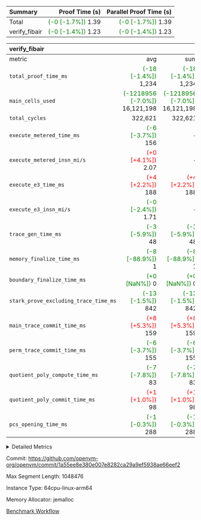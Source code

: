 | Summary | Proof Time (s) | Parallel Proof Time (s) |
|:---|---:|---:|
| Total | <span style='color: green'>(-0 [-1.7%])</span> 1.39 | <span style='color: green'>(-0 [-1.7%])</span> 1.39 |
| verify_fibair | <span style='color: green'>(-0 [-1.4%])</span> 1.23 | <span style='color: green'>(-0 [-1.4%])</span> 1.23 |


| verify_fibair |||||
|:---|---:|---:|---:|---:|
|metric|avg|sum|max|min|
| `total_proof_time_ms ` | <span style='color: green'>(-18 [-1.4%])</span> 1,234 | <span style='color: green'>(-18 [-1.4%])</span> 1,234 | <span style='color: green'>(-18 [-1.4%])</span> 1,234 | <span style='color: green'>(-18 [-1.4%])</span> 1,234 |
| `main_cells_used     ` | <span style='color: green'>(-1218956 [-7.0%])</span> 16,121,198 | <span style='color: green'>(-1218956 [-7.0%])</span> 16,121,198 | <span style='color: green'>(-1218956 [-7.0%])</span> 16,121,198 | <span style='color: green'>(-1218956 [-7.0%])</span> 16,121,198 |
| `total_cycles        ` |  322,621 |  322,621 |  322,621 |  322,621 |
| `execute_metered_time_ms` | <span style='color: green'>(-6 [-3.7%])</span> 156 | -          | -          | -          |
| `execute_metered_insn_mi/s` | <span style='color: red'>(+0 [+4.1%])</span> 2.07 | -          | -          | -          |
| `execute_e3_time_ms  ` | <span style='color: red'>(+4 [+2.2%])</span> 188 | <span style='color: red'>(+4 [+2.2%])</span> 188 | <span style='color: red'>(+4 [+2.2%])</span> 188 | <span style='color: red'>(+4 [+2.2%])</span> 188 |
| `execute_e3_insn_mi/s` | <span style='color: green'>(-0 [-2.4%])</span> 1.71 | -          | <span style='color: green'>(-0 [-2.4%])</span> 1.71 | <span style='color: green'>(-0 [-2.4%])</span> 1.71 |
| `trace_gen_time_ms   ` | <span style='color: green'>(-3 [-5.9%])</span> 48 | <span style='color: green'>(-3 [-5.9%])</span> 48 | <span style='color: green'>(-3 [-5.9%])</span> 48 | <span style='color: green'>(-3 [-5.9%])</span> 48 |
| `memory_finalize_time_ms` | <span style='color: green'>(-8 [-88.9%])</span> 1 | <span style='color: green'>(-8 [-88.9%])</span> 1 | <span style='color: green'>(-8 [-88.9%])</span> 1 | <span style='color: green'>(-8 [-88.9%])</span> 1 |
| `boundary_finalize_time_ms` | <span style='color: green'>(+0 [NaN%])</span> 0 | <span style='color: green'>(+0 [NaN%])</span> 0 | <span style='color: green'>(+0 [NaN%])</span> 0 | <span style='color: green'>(+0 [NaN%])</span> 0 |
| `stark_prove_excluding_trace_time_ms` | <span style='color: green'>(-13 [-1.5%])</span> 842 | <span style='color: green'>(-13 [-1.5%])</span> 842 | <span style='color: green'>(-13 [-1.5%])</span> 842 | <span style='color: green'>(-13 [-1.5%])</span> 842 |
| `main_trace_commit_time_ms` | <span style='color: red'>(+8 [+5.3%])</span> 159 | <span style='color: red'>(+8 [+5.3%])</span> 159 | <span style='color: red'>(+8 [+5.3%])</span> 159 | <span style='color: red'>(+8 [+5.3%])</span> 159 |
| `perm_trace_commit_time_ms` | <span style='color: green'>(-6 [-3.7%])</span> 155 | <span style='color: green'>(-6 [-3.7%])</span> 155 | <span style='color: green'>(-6 [-3.7%])</span> 155 | <span style='color: green'>(-6 [-3.7%])</span> 155 |
| `quotient_poly_compute_time_ms` | <span style='color: green'>(-7 [-7.8%])</span> 83 | <span style='color: green'>(-7 [-7.8%])</span> 83 | <span style='color: green'>(-7 [-7.8%])</span> 83 | <span style='color: green'>(-7 [-7.8%])</span> 83 |
| `quotient_poly_commit_time_ms` | <span style='color: red'>(+1 [+1.0%])</span> 98 | <span style='color: red'>(+1 [+1.0%])</span> 98 | <span style='color: red'>(+1 [+1.0%])</span> 98 | <span style='color: red'>(+1 [+1.0%])</span> 98 |
| `pcs_opening_time_ms ` | <span style='color: green'>(-1 [-0.3%])</span> 288 | <span style='color: green'>(-1 [-0.3%])</span> 288 | <span style='color: green'>(-1 [-0.3%])</span> 288 | <span style='color: green'>(-1 [-0.3%])</span> 288 |



<details>
<summary>Detailed Metrics</summary>

|  | verify_program_compile_ms | total_cells | stark_prove_excluding_trace_time_ms | quotient_poly_compute_time_ms | quotient_poly_commit_time_ms | perm_trace_commit_time_ms | pcs_opening_time_ms | main_trace_commit_time_ms | app proof_time_ms |
| --- | --- | --- | --- | --- | --- | --- | --- | --- |
|  | 7 | 65,536 | 40 | 1 | 6 | 0 | 25 | 6 | 1,244 | 

| air_name | rows | quotient_deg | main_cols | interactions | constraints | cells |
| --- | --- | --- | --- | --- | --- | --- |
| AccessAdapterAir<2> |  | 2 |  | 5 | 12 |  | 
| AccessAdapterAir<4> |  | 2 |  | 5 | 12 |  | 
| AccessAdapterAir<8> |  | 2 |  | 5 | 12 |  | 
| FibonacciAir | 32,768 | 1 | 2 |  | 5 | 65,536 | 
| FriReducedOpeningAir |  | 2 |  | 39 | 71 |  | 
| JalRangeCheckAir |  | 2 |  | 9 | 14 |  | 
| NativePoseidon2Air<BabyBearParameters>, 1> |  | 2 |  | 136 | 572 |  | 
| PhantomAir |  | 2 |  | 3 | 5 |  | 
| ProgramAir |  | 1 |  | 1 | 4 |  | 
| VariableRangeCheckerAir |  | 1 |  | 1 | 4 |  | 
| VmAirWrapper<AluNativeAdapterAir, FieldArithmeticCoreAir> |  | 2 |  | 15 | 27 |  | 
| VmAirWrapper<BranchNativeAdapterAir, BranchEqualCoreAir<1> |  | 2 |  | 11 | 25 |  | 
| VmAirWrapper<NativeAdapterAir<2, 0>, PublicValuesCoreAir> |  | 2 |  | 11 | 29 |  | 
| VmAirWrapper<NativeLoadStoreAdapterAir<1>, NativeLoadStoreCoreAir<1> |  | 2 |  | 15 | 20 |  | 
| VmAirWrapper<NativeLoadStoreAdapterAir<4>, NativeLoadStoreCoreAir<4> |  | 2 |  | 15 | 20 |  | 
| VmAirWrapper<NativeVectorizedAdapterAir<4>, FieldExtensionCoreAir> |  | 2 |  | 15 | 27 |  | 
| VmConnectorAir |  | 2 |  | 5 | 11 |  | 
| VolatileBoundaryAir |  | 2 |  | 7 | 19 |  | 

| group | trace_gen_time_ms | total_proof_time_ms | total_cycles | total_cells | stark_prove_excluding_trace_time_ms | quotient_poly_compute_time_ms | quotient_poly_commit_time_ms | perm_trace_commit_time_ms | pcs_opening_time_ms | memory_finalize_time_ms | main_trace_commit_time_ms | main_cells_used | insns | generate_perm_trace_time_ms_time_ms | fri.log_blowup | execute_metered_time_ms | execute_metered_insn_mi/s | execute_e3_time_ms | execute_e3_insn_mi/s | boundary_finalize_time_ms |
| --- | --- | --- | --- | --- | --- | --- | --- | --- | --- | --- | --- | --- | --- | --- | --- | --- | --- | --- | --- | --- |
| verify_fibair | 48 | 1,234 | 322,621 | 62,474,410 | 842 | 83 | 98 | 155 | 288 | 1 | 159 | 16,121,198 | 322,622 | 54 | 1 | 156 | 2.07 | 188 | 1.71 | 0 | 

| group | air_name | rows | prep_cols | perm_cols | main_cols | cells |
| --- | --- | --- | --- | --- | --- | --- |
| verify_fibair | AccessAdapterAir<2> | 131,072 |  | 16 | 11 | 3,538,944 | 
| verify_fibair | AccessAdapterAir<4> | 65,536 |  | 16 | 13 | 1,900,544 | 
| verify_fibair | AccessAdapterAir<8> | 128 |  | 16 | 17 | 4,224 | 
| verify_fibair | FriReducedOpeningAir | 2,048 |  | 84 | 27 | 227,328 | 
| verify_fibair | JalRangeCheckAir | 32,768 |  | 28 | 12 | 1,310,720 | 
| verify_fibair | NativePoseidon2Air<BabyBearParameters>, 1> | 32,768 |  | 312 | 398 | 23,265,280 | 
| verify_fibair | PhantomAir | 16,384 |  | 12 | 6 | 294,912 | 
| verify_fibair | ProgramAir | 8,192 |  | 8 | 10 | 147,456 | 
| verify_fibair | VariableRangeCheckerAir | 262,144 | 2 | 8 | 1 | 2,359,296 | 
| verify_fibair | VmAirWrapper<AluNativeAdapterAir, FieldArithmeticCoreAir> | 262,144 |  | 36 | 29 | 17,039,360 | 
| verify_fibair | VmAirWrapper<BranchNativeAdapterAir, BranchEqualCoreAir<1> | 32,768 |  | 28 | 23 | 1,671,168 | 
| verify_fibair | VmAirWrapper<NativeLoadStoreAdapterAir<1>, NativeLoadStoreCoreAir<1> | 65,536 |  | 40 | 21 | 3,997,696 | 
| verify_fibair | VmAirWrapper<NativeLoadStoreAdapterAir<4>, NativeLoadStoreCoreAir<4> | 32,768 |  | 40 | 27 | 2,195,456 | 
| verify_fibair | VmAirWrapper<NativeVectorizedAdapterAir<4>, FieldExtensionCoreAir> | 32,768 |  | 36 | 38 | 2,424,832 | 
| verify_fibair | VmConnectorAir | 2 | 1 | 16 | 5 | 42 | 
| verify_fibair | VolatileBoundaryAir | 65,536 |  | 20 | 12 | 2,097,152 | 

| group | trace_height_constraint | weighted_sum | threshold |
| --- | --- | --- | --- |
| verify_fibair | 0 | 1,085,444 | 2,013,265,921 | 
| verify_fibair | 1 | 5,411,200 | 2,013,265,921 | 
| verify_fibair | 2 | 542,722 | 2,013,265,921 | 
| verify_fibair | 3 | 5,476,612 | 2,013,265,921 | 
| verify_fibair | 4 | 65,536 | 2,013,265,921 | 
| verify_fibair | 5 | 12,851,850 | 2,013,265,921 | 

| trace_height_constraint | threshold |
| --- | --- |
| 0 | 2,013,265,921 | 

</details>


Commit: https://github.com/openvm-org/openvm/commit/1a55ee8e380e007e8282ca29a9ef5938ae66eef2

Max Segment Length: 1048476

Instance Type: 64cpu-linux-arm64

Memory Allocator: jemalloc

[Benchmark Workflow](https://github.com/openvm-org/openvm/actions/runs/15910861264)
